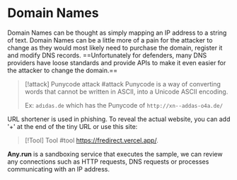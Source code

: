 # Domain Names

Domain Names can be thought as simply mapping an IP address to a string of text.
Domain Names can be a little more of a pain for the attacker to change as they would most likely need to purchase the domain, register it and modify DNS records. 
==Unfortunately for defenders, many DNS providers have loose standards and provide APIs to make it even easier for the attacker to change the domain.==

> [!attack] Punycode attack #attack 
> Punycode is a way of converting words that cannot be written in ASCII, into a Unicode ASCII encoding.
> 
> Ex: `adıdas.de` which has the Punycode of `http://xn--addas-o4a.de/`
> 

URL shortener is used in phishing. To reveal the actual website, you can add '+' at the end of the tiny URL or use this site:

> [!Tool] Tool #tool
> https://fredirect.vercel.app/. 


**Any.run** is a sandboxing service that executes the sample, we can review any connections such as HTTP requests, DNS requests or processes communicating with an IP address.
